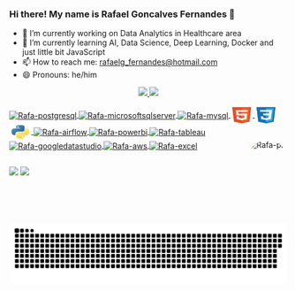 ### Hi there! My name is Rafael Goncalves Fernandes 👋


- 🔭 I’m currently working on Data Analytics in Healthcare area
- 🌱 I’m currently learning AI, Data Science, Deep Learning, Docker and just little bit JavaScript 
- 📫 How to reach me: rafaelg_fernandes@hotmail.com
- 😄 Pronouns: he/him


<div align="center">
  <a href="https://github.com/rafagfe">
  <img height="180em" src="https://github-readme-stats.vercel.app/api?username=rafagfe&show_icons=true&theme=dracula&include_all_commits=true&count_private=true"/>
  <img height="180em" src="https://github-readme-stats.vercel.app/api/top-langs/?username=rafagfe&layout=compact&langs_count=7&theme=dracula"/>
</div>
  
<div style="display: inline_block"><br>
  <img align="center" alt="Rafa-postgresql" height="30" width="40" src="https://cdn.jsdelivr.net/gh/devicons/devicon/icons/postgresql/postgresql-original.svg">
  <img align="center" alt="Rafa-microsoftsqlserver" height="30" width="40" src="https://api.iconify.design/simple-icons/microsoftsqlserver.svg?color=white">
  <img align="center" alt="Rafa-mysql" height="30" width="40" src="https://api.iconify.design/logos/mysql.svg?">
  <img align="center" alt="Rafa-HTML" height="30" width="40" src="https://raw.githubusercontent.com/devicons/devicon/master/icons/html5/html5-original.svg">
  <img align="center" alt="Rafa-CSS" height="30" width="40" src="https://raw.githubusercontent.com/devicons/devicon/master/icons/css3/css3-original.svg">
  <img align="center" alt="Rafa-Python" height="30" width="40" src="https://raw.githubusercontent.com/devicons/devicon/master/icons/python/python-original.svg">
  <img align="center" alt="Rafa-airflow" height="30" width="40" src="https://api.iconify.design/logos/airflow.svg?">
  <img align="center" alt="Rafa-powerbi" height="30" width="40" src="https://api.iconify.design/logos/microsoft-power-bi.svg?">
  <img align="center" alt="Rafa-tableau" height="30" width="40" src="https://api.iconify.design/logos/tableau-icon.svg?color=white">
  <img align="center" alt="Rafa-googledatastudio" height="30" width="40" src="https://api.iconify.design/logos/google-data-studio.svg?color=white">
  <img align="center" alt="Rafa-aws" height="30" width="40" src="https://api.iconify.design/logos/aws.svg?color=white">
  <img align="center" alt="Rafa-excel" height="30" width="40" src="https://api.iconify.design/ri/file-excel-2-line.svg?color=white">
  <img align="right" alt="Rafa-pic" height="150" style="border-radius:50px;"           src="https://media.discordapp.net/attachments/639956127056134178/890373478988013628/Publicacoes_Instagram_1_1.png?width=676&height=676">
</div>

  ##
 
<div> 
  <a href="https://www.linkedin.com/in/rafael-g-fernandes/" target="_blank"><img src="https://img.shields.io/badge/-LinkedIn-%230077B5?style=for-the-badge&logo=linkedin&logoColor=white" target="_blank"></a> 
  <a href="https://t.me/rfgfe" target="_blank"><img src="https://img.shields.io/badge/Telegram-2CA5E0?style=for-the-badge&logo=telegram&logoColor=white" target="_blank"></a> 
 
  ![Snake animation](https://github.com/rafagfe/rafagfe/blob/output/github-contribution-grid-snake.svg)
 
</div>
